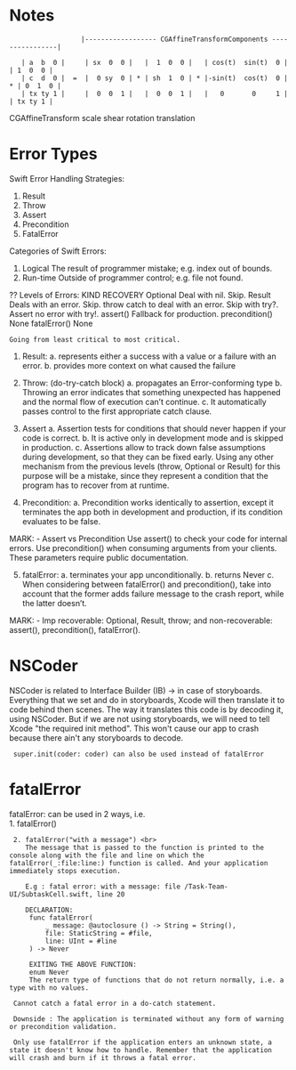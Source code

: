 # Notes

                      |------------------ CGAffineTransformComponents ----------------|
 
       | a  b  0 |     | sx  0  0 |   |  1  0  0 |   | cos(t)  sin(t)  0 |   | 1  0  0 |
       | c  d  0 |  =  |  0 sy  0 | * | sh  1  0 | * |-sin(t)  cos(t)  0 | * | 0  1  0 |
       | tx ty 1 |     |  0  0  1 |   |  0  0  1 |   |   0       0     1 |   | tx ty 1 |
   CGAffineTransform      scale           shear            rotation          translation
 
# Error Types

Swift Error Handling Strategies:
 1. Result
 2. Throw
 3. Assert
 4. Precondition
 5. FatalError
 
 Categories of Swift Errors:
 1. Logical
    The result of programmer mistake; e.g. index out of bounds.
 2. Run-time
    Outside of programmer control; e.g. file not found.
 
 ??
 Levels of Errors:
        KIND                   RECOVERY
      Optional<T>         Deal with nil. Skip.
       Result<T>          Deals with an error. Skip.
        throw             catch to deal with an error. Skip with try?. Assert no  error with try!.
       assert()           Fallback for production.
    precondition()        None
      fatalError()        None
 
    Going from least critical to most critical.
 
 1. Result:
    a. represents either a success with a value or a failure with an error.
    b. provides more context on what caused the failure
 
 2. Throw:         (do-try-catch block)
    a. propagates an Error-conforming type
    b. Throwing an error indicates that something unexpected has happened and the normal flow of execution can’t continue.
    c. It automatically passes control to the first appropriate catch clause.
 
 3. Assert
    a. Assertion tests for conditions that should never happen if your code is correct.
    b. It is active only in development mode and is skipped in production.
    c. Assertions allow to track down false assumptions during development, so that they can be fixed early. Using any other mechanism from the previous levels (throw, Optional or Result) for this purpose will be a mistake, since they represent a condition that the program has to recover from at runtime.
 
 4. Precondition:
    a. Precondition works identically to assertion, except it terminates the app both in development and production, if its condition evaluates to be false.
 
 MARK: - Assert vs Precondition
 Use assert() to check your code for internal errors.
 Use precondition() when consuming arguments from your clients. These parameters require public documentation.
 
 5. fatalError:
    a. terminates your app unconditionally.
    b. returns Never
    c. When considering between fatalError() and precondition(), take into account that the former adds failure message to the crash report, while the latter doesn’t.

 MARK: - Imp
 recoverable: Optional, Result, throw;
 and non-recoverable: assert(), precondition(), fatalError().

  
  # NSCoder
  NSCoder is related to Interface Builder (IB) -> in case of storyboards.
     Everything that we set and do in storyboards, Xcode will then translate it to code behind then scenes. The way it translates this code is by decoding it, using NSCoder.
     But if we are not using storyboards, we will need to tell Xcode "the required init method". This won't cause our app to crash because there ain't any storyboards to decode.
     
     super.init(coder: coder) can also be used instead of fatalError
  
  
  # fatalError
  fatalError: can be used in 2 ways, i.e. <br>
     1. fatalError()
     
     2. fatalError("with a message") <br>
        The message that is passed to the function is printed to the console along with the file and line on which the fatalError(_:file:line:) function is called. And your application immediately stops execution.
     
        E.g : fatal error: with a message: file /Task-Team-UI/SubtaskCell.swift, line 20
     
        DECLARATION:
         func fatalError(
             _ message: @autoclosure () -> String = String(),
             file: StaticString = #file,
             line: UInt = #line
         ) -> Never
     
         EXITING THE ABOVE FUNCTION:
         enum Never
         The return type of functions that do not return normally, i.e. a type with no values.
     
     Cannot catch a fatal error in a do-catch statement.
     
     Downside : The application is terminated without any form of warning or precondition validation.
     
     Only use fatalError if the application enters an unknown state, a state it doesn't know how to handle. Remember that the application will crash and burn if it throws a fatal error.
